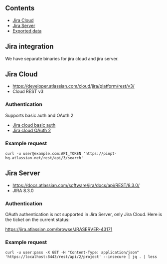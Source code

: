 ## Contents

- [Jira Cloud](#jira-cloud)
- [Jira Server](#jira-server)
- [Exported data](./_docs/exported_data.md)

## Jira integration

We have separate binaries for jira cloud and jira server.

## Jira Cloud

- https://developer.atlassian.com/cloud/jira/platform/rest/v3/
- Cloud REST v3

### Authentication

Supports basic auth and OAuth 2

- [Jira cloud basic auth](https://developer.atlassian.com/cloud/jira/platform/jira-rest-api-basic-authentication/)
- [Jira cloud OAuth 2](https://developer.atlassian.com/cloud/jira/platform/oauth-2-authorization-code-grants-3lo-for-apps/)

### Example request

```
curl -u user@example.com:API_TOKEN 'https://pinpt-hq.atlassian.net/rest/api/3/search'
```

## Jira Server

- https://docs.atlassian.com/software/jira/docs/api/REST/8.3.0/
- JIRA 8.3.0

### Authentication
OAuth authentication is not supported in Jira Server, only Jira Cloud. Here is the ticket on the current status:

https://jira.atlassian.com/browse/JRASERVER-43171

### Example request

```
curl -u user:pass -X GET -H "Content-Type: application/json" 'https://localhost:8443/rest/api/2/project' --insecure | jq . | less
```
